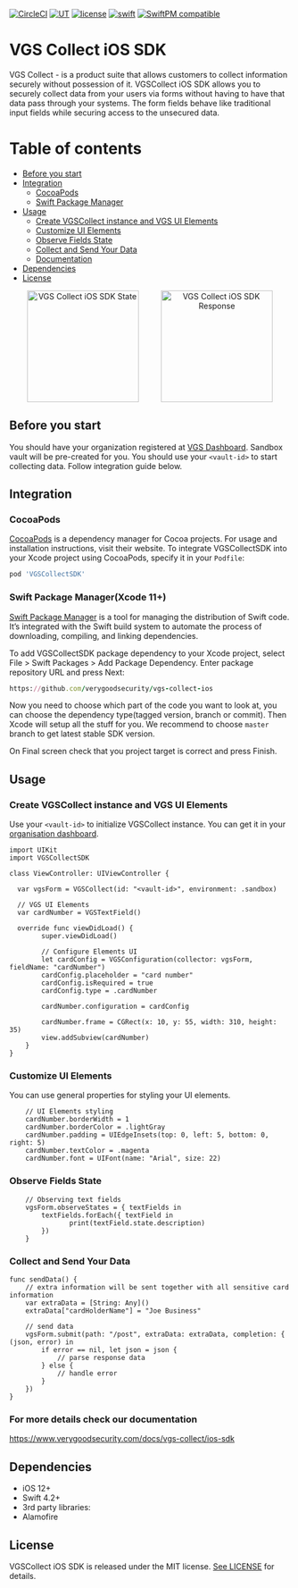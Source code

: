 [![CircleCI](https://circleci.com/gh/verygoodsecurity/vgs-collect-ios/tree/dev.svg?style=svg&circle-token=ec7cddc71a1c2f6e99843ef56fdb6898a2ef8f52)](https://circleci.com/gh/verygoodsecurity/vgs-collect-ios/tree/dev)
[![UT](https://img.shields.io/badge/Unit_Test-pass-green)]()
[![license](https://img.shields.io/github/license/verygoodsecurity/vgs-ios-sdk.svg)]()
[![swift](https://img.shields.io/badge/swift-4.2-orange)]()
[![SwiftPM compatible](https://img.shields.io/badge/SwiftPM-compatible-brightgreen.svg)](https://swift.org/package-manager/)


# VGS Collect iOS SDK

VGS Collect - is a product suite that allows customers to collect information securely without possession of it. VGSCollect iOS SDK  allows you to securely collect data from your users via forms without having to have that data pass through your systems. The form fields behave like traditional input fields while securing access to the unsecured data.

Table of contents
=================

<!--ts-->
   * [Before you start](#before-you-start)
   * [Integration](#integration)
      * [CocoaPods](#cocoapods)
      * [Swift Package Manager](#swift-package-manager-(-xcode-11+-))
   * [Usage](#usage)
      * [Create VGSCollect instance and VGS UI Elements](#create-vgscollect-instance-and-vgs-ui-elements)
      * [Customize UI Elements](#customize-ui-elements)
      * [Observe Fields State](#observe-fields-state)
      * [Collect and Send Your Data](#collect-and-send-your-data)
      * [Documentation](#for-more-details-check-our-documentation)
   * [Dependencies](#dependencies)
   * [License](#license)
<!--te-->

<p align="center">
<img src="https://github.com/verygoodsecurity/vgs-collect-ios/blob/canary/vgs-collect-ios-state.PNG" width="200" alt="VGS Collect iOS SDK State" hspace="20"><img src="https://github.com/verygoodsecurity/vgs-collect-ios/blob/canary/vgs-collect-ios-response.PNG" width="200" alt="VGS Collect iOS SDK Response" hspace="20">
</p>


## Before you start
You should have your organization registered at <a href="https://dashboard.verygoodsecurity.com/dashboard/">VGS Dashboard</a>. Sandbox vault will be pre-created for you. You should use your `<vault-id>` to start collecting data. Follow integration guide below.

## Integration

### CocoaPods

[CocoaPods](https://cocoapods.org) is a dependency manager for Cocoa projects. For usage and installation instructions, visit their website. To integrate VGSCollectSDK into your Xcode project using CocoaPods, specify it in your `Podfile`:

```ruby
pod 'VGSCollectSDK'
```

### Swift Package Manager(Xcode 11+)

[Swift Package Manager](https://swift.org/package-manager/) is a tool for managing the distribution of Swift code. It’s integrated with the Swift build system to automate the process of downloading, compiling, and linking dependencies.

To add VGSCollectSDK package dependency to your Xcode project, select File > Swift Packages > Add Package Dependency. Enter package repository URL and press Next:
```ruby
https://github.com/verygoodsecurity/vgs-collect-ios
```
Now you need to choose which part of the code you want to look at, you can choose the dependency type(tagged version, branch or commit). Then Xcode will setup all the stuff for you. We recommend to choose `master` branch to get latest stable SDK version.

On Final screen check that you project target is correct and press Finish.



## Usage

### Create VGSCollect instance and VGS UI Elements
Use your `<vault-id>` to initialize VGSCollect instance. You can get it in your [organisation dashboard](https://dashboard.verygoodsecurity.com/).
```
import UIKit
import VGSCollectSDK

class ViewController: UIViewController {

  var vgsForm = VGSCollect(id: "<vault-id>", environment: .sandbox)

  // VGS UI Elements
  var cardNumber = VGSTextField()

  override func viewDidLoad() {
		super.viewDidLoad()

		// Configure Elements UI
		let cardConfig = VGSConfiguration(collector: vgsForm, fieldName: "cardNumber")
		cardConfig.placeholder = "card number"
		cardConfig.isRequired = true
		cardConfig.type = .cardNumber

		cardNumber.configuration = cardConfig

		cardNumber.frame = CGRect(x: 10, y: 55, width: 310, height: 35)
		view.addSubview(cardNumber)
    }
}
```
### Customize UI Elements
You can use general properties for styling your UI elements.
```
	// UI Elements styling
	cardNumber.borderWidth = 1
	cardNumber.borderColor = .lightGray
	cardNumber.padding = UIEdgeInsets(top: 0, left: 5, bottom: 0, right: 5)
	cardNumber.textColor = .magenta
	cardNumber.font = UIFont(name: "Arial", size: 22)
```
### Observe Fields State
```
	// Observing text fields
	vgsForm.observeStates = { textFields in
	    textFields.forEach({ textField in
	           print(textField.state.description)
	    })
	}
```
### Collect and Send Your Data
```
func sendData() {
    // extra information will be sent together with all sensitive card information
    var extraData = [String: Any]()
    extraData["cardHolderName"] = "Joe Business"

    // send data
    vgsForm.submit(path: "/post", extraData: extraData, completion: { (json, error) in
        if error == nil, let json = json {
            // parse response data
        } else {
            // handle error
        }
    })
}
```

### For more details check our documentation
https://www.verygoodsecurity.com/docs/vgs-collect/ios-sdk

## Dependencies
- iOS 12+
- Swift 4.2+
- 3rd party libraries:
 - Alamofire

## License

 VGSCollect iOS SDK is released under the MIT license. [See LICENSE](https://github.com/verygoodsecurity/vgs-ios-sdk/blob/master/LICENSE) for details.
